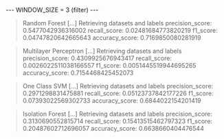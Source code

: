 
 --- WINDOW_SIZE = 3 (filter) --- 


> Random Forest
[...] Retrieving datasets and labels
precision_score: 0.5477042936316002
recall_score: 0.02481684773820219
f1_score: 0.04747820642665643
accuracy_score: 0.7169850080281919


> Multilayer Perceptron
[...] Retrieving datasets and labels
precision_score: 0.4309925676943417
recall_score: 0.0026022511038166557
f1_score: 0.0051445519944695265
accuracy_score: 0.7154468425452073


> One Class SVM
[...] Retrieving datasets and labels
precision_score: 0.2971298831475881
recall_score: 0.05123737842177226
f1_score: 0.07393022569302733
accuracy_score: 0.6844022154201419


> Isolation Forest
[...] Retrieving datasets and labels
precision_score: 0.3130690552815714
recall_score: 0.15413515462797323
f1_score: 0.20487602712696057
accuracy_score: 0.6638660404476544
